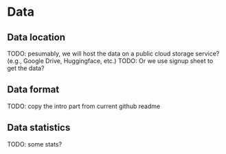 # Data

## Data location

TODO: pesumably, we will host the data on a public cloud storage service? (e.g., Google Drive, Huggingface, etc.)
TODO: Or we use signup sheet to get the data?

## Data format

TODO: copy the intro part from current github readme

## Data statistics

TODO: some stats?